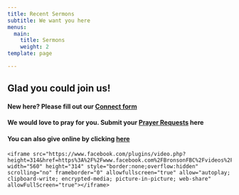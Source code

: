 ```yaml
---
title: Recent Sermons
subtitle: We want you here
menus:
  main:
    title: Sermons
    weight: 2
template: page

---
```

## Glad you could join us!

#### New here? Please fill out our [Connect form](https://forms.gle/651RQkxsmr3C6CMV8)

#### We would love to pray for you. Submit your [Prayer Requests](https://forms.gle/duinCZesEGRo8xDs9) here

#### You can also give online by clicking [here](https://paypal.me/fbcbronson)

    <iframe src="https://www.facebook.com/plugins/video.php?height=314&href=https%3A%2F%2Fwww.facebook.com%2FBronsonFBC%2Fvideos%2F531114394661213%2F&show_text=false&width=560&t=0" width="560" height="314" style="border:none;overflow:hidden" scrolling="no" frameborder="0" allowfullscreen="true" allow="autoplay; clipboard-write; encrypted-media; picture-in-picture; web-share" allowFullScreen="true"></iframe>